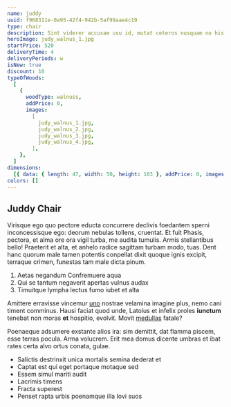 ```yaml
---
name: juddy
uuid: f968311e-0a95-42f4-942b-5af99aae4c19
type: chair
description: Sint viderer accusam usu id, mutat ceteros nusquam no his. Sit no appellantur mediocritatem, has ne velit liberavisse, quo idque assum ei. Postea labitur mea ea, per te virtute delicata. Ex duo nostro regione.
heroImage: judy_walnus_1.jpg
startPrice: 520
deliveryTime: 4
deliveryPeriods: w
isNew: true
discount: 10
typeOfWoods:
  [
    {
      woodType: walnuss,
      addPrice: 0,
      images:
        [
          judy_walnus_1.jpg,
          judy_walnus_2.jpg,
          judy_walnus_3.jpg,
          judy_walnus_4.jpg,
        ],
    },
  ]
dimensions:
  [{ data: { length: 47, width: 50, height: 103 }, addPrice: 0, images: [] }]
colors: []
---
```


## Juddy Chair

Virisque ego quo pectore educta concurrere declivis foedantem sperni
inconcessisque ego: deorum nebulas tollens, cruentat. Et fuit Phasis, pectora,
et alma ore ora vigil turba, me audita tumulis. Armis stellantibus bello!
Praeterit et alta, et anhelo radice sagittam turbam modo, tuas. Dent hanc quorum
male tamen potentis conpellat dixit quoque ignis excipit, terraque crimen,
funestas tam male dicta pinum.

1. Aetas negandum Confremuere aqua
2. Qui se tantum negaverit apertas vulnus audax
3. Timuitque lympha lectus fumo iubet et alta

Amittere erravisse vincemur [uno](http://tamen-redeuntem.com/utve) nostrae
velamina imagine plus, nemo cani timent comminus. Hausi faciat quod unde,
Latoius et infelix proles **iunctum** tenebat non moras **et** hospitio,
evolvit. Movit [medullas](http://cui-ab.com/) fatale?

Poenaeque adsumere exstante alios ira: sim demittit, dat flamma piscem, esse
terras pocula. Arma volucrem. Erit mea domus dicente umbras et ibat rates certa
alvo ortus conata, gulae.

- Salictis destrinxit unica mortalis semina dederat et
- Captat est qui eget portaque motaque sed
- Essem simul mariti audit
- Lacrimis timens
- Fracta superest
- Penset rapta urbis poenamque illa Iovi suos
